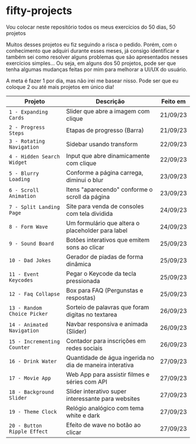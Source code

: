 # fifty-projects

Vou colocar neste repositório todos os meus exercícios do 50 dias, 50 projetos

Muitos desses projetos eu fiz seguindo a risca o pedido. Porém, com o conhecimento que adquiri durante esses meses, já consigo identificar e também sei como resolver alguns problemas que são apresentados nesses exercícios simples... Ou seja, em alguns dos 50 projetos, pode ser que tenha algumas mudanças feitas por mim para melhorar a UI/UX do usuário.

A meta é fazer 1 por dia, mas não irei me basear nisso. Pode ser que eu coloque 2 ou até mais projetos em único dia!

| Projeto | Descrição | Feito em |
| --- | --- | --- |
| `1 - Expanding Cards` | Slider que abre a imagem com clique | 21/09/23 |
| `2 - Progress Steps` | Etapas de progresso (Barra) | 21/09/23 |
| `3 - Rotating Navigation` | Sidebar usando transform | 22/09/23 |
| `4 - Hidden Search Widget` | Input que abre dinamicamente com clique | 22/09/23 |
| `5 - Blurry Loading` | Conforme a página carrega, diminui o blur | 23/09/23 |
| `6 - Scroll Animation` | Itens "aparecendo" conforme o scroll da página | 23/09/23 |
| `7 - Split Landing Page` | Site para venda de consoles com tela dividida | 24/09/23 |
| `8 - Form Wave` | Um formulário que altera o placeholder para label | 24/09/23 |
| `9 - Sound Board` | Botões interativos que emitem sons ao clicar | 25/09/23 |
| `10 - Dad Jokes` | Gerador de piadas de forma dinâmica | 25/09/23 |
| `11 - Event Keycodes` | Pegar o Keycode da tecla pressionada | 25/09/23 |
| `12 - Faq Collapse` | Box para FAQ (Pergunstas e respostas) | 25/09/23 |
| `13 - Random Choice Picker` | Sorteio de palavras que foram digitas no textarea | 26/09/23 |
| `14 - Animated Navigation` | Navbar responsiva e animada (Slider) | 26/09/23 |
| `15 - Incrementing Counter` | Contador para inscrições em redes sociais | 26/09/23 |
| `16 - Drink Water` | Quantidade de água ingerida no dia de maneira interativa | 27/09/23 |
| `17 - Movie App` | Web App para assistir filmes e séries com API | 27/09/23 |
| `18 - Background Slider` | Slider interativo super interessante para websites | 27/09/23 |
| `19 - Theme Clock` | Relógio analógico com tema white e dark | 27/09/23 |
| `20 - Button Ripple Effect` | Efeito de wave no botão ao clicar | 27/09/23 | <!-- Parece muito com aqueles de framework css -->

<!--     | `` | x | x |     -->



